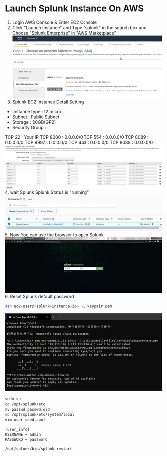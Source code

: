 # Launch Splunk Instance On AWS
1. Login AWS Console & Enter EC2 Console
2. Click "Launch Instance" and Type "splunk" in the search box and Choose "Splunk Enterprise" in "AWS Marketplace"
![](../images/1.4.jpg)
3. Splunk EC2 Instance Detail Setting
* Instance type : t2.micro
* Subnet : Public Subnet
* Storage : 20GB(GP2)
* Security Group : 



>> 
TCP 22 : Your IP
TCP 8000 : 0.0.0.0/0
TCP 554 : 0.0.0.0/0
TCP 8089 : 0.0.0.0/0
TCP 9997 : 0.0.0.0/0
TCP 443 : 0.0.0.0/0
TCP 8088 : 0.0.0.0/0
![](../images/1.10.jpg)
4. wait Splunk Splunk Status is "running"
![](../images/1.11.jpg)
5. Now You can use the browser to open Splunk
![](../images/1.12.jpg)
6. Reset Splunk default password
```bash
ssh ec2-user@<splunk-instance-ip> -i keypair.pem
```
![](../images/1.13.jpg)
```bash
sudo su
cd /opt/splunk/etc
mv passwd passwd.old
cd /opt/splunk/etc/system/local
vim user-seed.conf
```
```
[user_info]
USERNAME = admin
PASSWORD = password
```
```
/opt/splunk/bin/splunk restart
```

